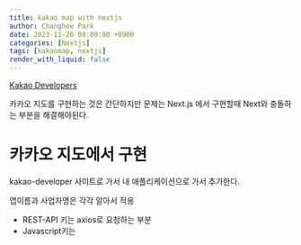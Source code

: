 ```yaml
---
title: kakao map with nextjs
author: Changhee Park
date: 2023-11-26 00:00:00 +0900
categories: [Nextjs]
tags: [kakaomap, nextjs]
render_with_liquid: false
---
```


[Kakao Developers](https://developers.kakao.com/)

카카오 지도를 구현하는 것은 간단하지만 문제는 Next.js 에서 구현할때 Next와 충돌하는 부분을 해결해야된다.

# 카카오 지도에서 구현

kakao-developer 사이트로 가서 내 애플리케이션으로 가서 추가한다.

앱이름과 사업자명은 각각 알아서 적용

- REST-API 키는 axios로 요청하는 부분
- Javascript키는 <script/> 를 통해 다운을 받을때 사용하는 부분

[Kakao 지도 API](https://apis.map.kakao.com/web/)

## 웹 플랫폼에서 주소등록

<img width="623" alt="스크린샷 2023-11-24 오후 6 18 59" src="https://github.com/AppleTrick/AppleTrick.github.io/assets/31761527/28eb0039-7b9b-46dc-9b1b-b61e3953e098">

꼭 사용하는 주소를 적어주자.

Next.Js code

```tsx
export default function KakaoMapPage(): JSX.Element {
  return (
    <>
      <script
        type="text/javascript"
        src={`//dapi.kakao.com/v2/maps/sdk.js?appkey=${process.env.NEXT_PUBLIC_KAKAO_API_KEY}`}
      ></script>
      <div id="map" style={{ width: 500, height: 400 }}></div>
    </>
  );
}
```

<script/> 코드를 다운 받을 경우 브라우저에서는 window.kakao가 생기게된다.

kakaoExampleCode

```jsx
var container = document.getElementById("map"); //지도를 담을 영역의 DOM 레퍼런스
var options = {
  //지도를 생성할 때 필요한 기본 옵션
  center: new kakao.maps.LatLng(33.450701, 126.570667), //지도의 중심좌표.
  level: 3 //지도의 레벨(확대, 축소 정도)
};

var map = new kakao.maps.Map(container, options); //지도 생성 및 객체 리턴
```

Next.js 에서는 다음 코드를 실행하기 위해 useEffect 안에서 위의 코드를 사용한다.

```jsx
useEffect(() => {
  const container = document.getElementById("map"); // 지도를 담을 영역의 DOM 레퍼런스
  const options = {
    // 지도를 생성할 때 필요한 기본 옵션
    center: new kakao.maps.LatLng(33.450701, 126.570667), // 지도의 중심좌표.
    level: 3 // 지도의 레벨(확대, 축소 정도)
  };

  new kakao.maps.Map(container, options); // 지도 생성 및 객체 리턴
}, []);
```

!다음과 같은 오류가 발생하는 이유

<img width="555" alt="스크린샷 2023-11-24 오후 6 12 45" src="https://github.com/AppleTrick/AppleTrick.github.io/assets/31761527/a7851001-4b64-4bfe-8f14-96a09168b594">

window 안에 kakao가 없기 때문에 다음과 같은 오류가 발생한다.

```jsx
declare const window: typeof globalThis & {
  kakao: any;
};
```

window 와 현 페이지에 script로 다운받은 kakao 가 있다고 명시해주면된다.

## 전체코드

```jsx
import { useEffect } from "react";

declare const window: typeof globalThis & {
  kakao: any;
};

export default function KakaoMapPage(): JSX.Element {
  useEffect(() => {
    const container = document.getElementById("map"); // 지도를 담을 영역의 DOM 레퍼런스
    const options = {
      // 지도를 생성할 때 필요한 기본 옵션
      center: new window.kakao.maps.LatLng(33.450701, 126.570667), // 지도의 중심좌표.
      level: 3, // 지도의 레벨(확대, 축소 정도)
    };

    const map = new window.kakao.maps.Map(container, options); // 지도 생성 및 객체 리턴
    console.log(map);
  }, []);
  return (
    <>
      <script type="text/javascript" src={`//dapi.kakao.com/v2/maps/sdk.js?appkey=${process.env.NEXT_PUBLIC_KAKAO_API_KEY}`}></script>
      <div id="map" style={{ width: 500, height: 400 }}></div>
    </>
  );
}
```

# 문제점!

첫 페이지가 지도페이지가 아니고 이동할 경우 위와 같은 코드는 정상적으로 동작하지 않는다.!

<img width="986" alt="스크린샷 2023-11-24 오후 6 35 08" src="https://github.com/AppleTrick/AppleTrick.github.io/assets/31761527/77530ff9-e964-4fb1-bda7-8ed2bed42458">

Next에서 SPA는 프론트엔드 서버에서 다른 페이지의 목록까지 html, css, js의 모든 데이터를 다 받아오기 때문에 더 이상의 접속의 요청(api) 제외하고 딜레이 없이 페이지 이동이 가능하다.

여기서 생기는 문제는 kakao 지도의 경우 script의 페이지를 다운받기 전에 화면이 구현되서 오류가 발생

다음과 같은 문제를 해결하는 방법은

1. useEffect 안에 script 코드를 직접 작성

   ```jsx
   const script = document.createElement("script");
   script.src = `//dapi.kakao.com/v2/maps/sdk.js?autoload=false&appkey=${process.env.NEXT_PUBLIC_KAKAO_API_KEY}`;
   document.head.appendChild(script);
   ```

2. 주소에 파라메터로 `autoload=false` 를 지정
3. 카카오에서 만든 `kakao.maps.load(**function**(){})` 사용하여 지도를 만들때 사용한 코드를 함수안에 넣어준다.

결과로 다음과 같이 수정이 가능하다.

```jsx
import { useEffect } from "react";

declare const window: typeof globalThis & {
  kakao: any;
};

export default function KakaoMapPage(): JSX.Element {
  useEffect(() => {
    const script = document.createElement("script");
    script.src = `//dapi.kakao.com/v2/maps/sdk.js?autoload=false&appkey=${process.env.NEXT_PUBLIC_KAKAO_API_KEY}`;
    document.head.appendChild(script);

		// onload를 추가해준다.
    script.onload = () => {
      window.kakao.maps.load(function () {
        const container = document.getElementById("map"); // 지도를 담을 영역의 DOM 레퍼런스
        const options = {
          // 지도를 생성할 때 필요한 기본 옵션
          center: new window.kakao.maps.LatLng(33.450701, 126.570667), // 지도의 중심좌표.
          level: 3, // 지도의 레벨(확대, 축소 정도)
        };

        const map = new window.kakao.maps.Map(container, options); // 지도 생성 및 객체 리턴
        console.log(map);
      });
    };
  }, []);
  return (
		<>
      <div id="map" style={{ width: 500, height: 400 }}></div>
    </>
  );
}
```

[Kakao 지도 API](https://apis.map.kakao.com/web/documentation/#load_load)
